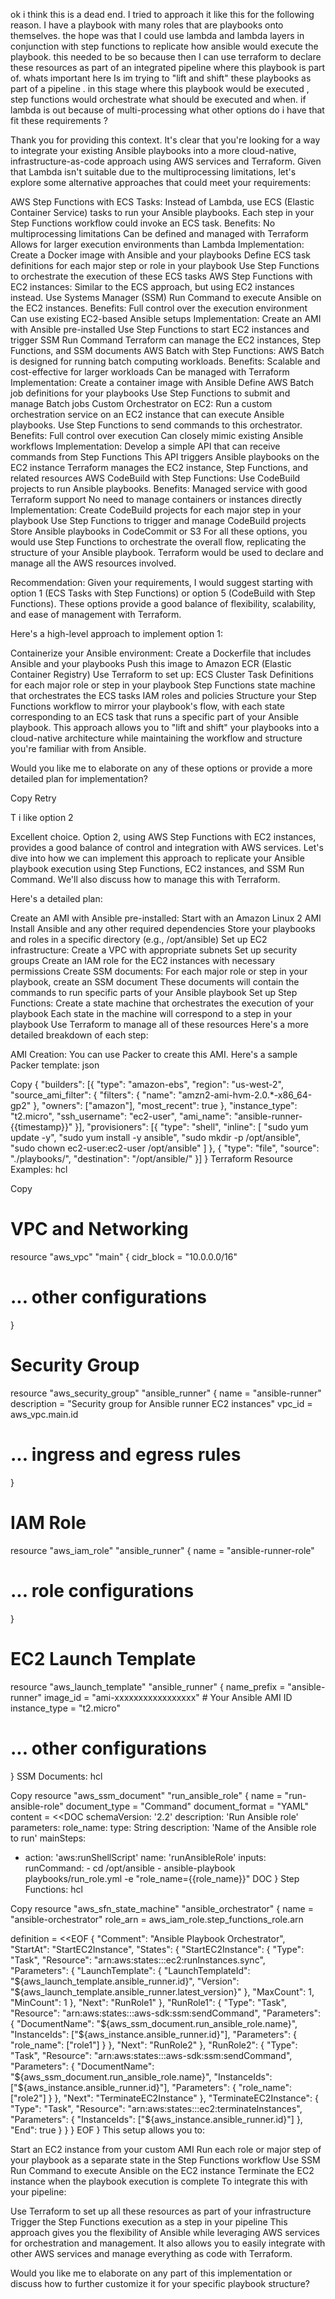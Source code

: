 ok i think this is a dead end.
I tried to approach it like this for the following reason. I have a playbook with many roles that are playbooks onto themselves. the hope was that I could use lambda and lambda layers in conjunction with step functions to replicate how ansible would execute the playbook. this needed to be so because then I can use terraform to declare these resources as part of an integrated pipeline where this playbook is part of. whats important here Is im trying to "lift and shift" these playbooks as part of a pipeline . in this stage where this playbook would be executed , step functions would orchestrate what should be executed and when. if lambda is out because of multi-processing what other options do i have that fit these requirements ?


Thank you for providing this context. It's clear that you're looking for a way to integrate your existing Ansible playbooks into a more cloud-native, infrastructure-as-code approach using AWS services and Terraform. Given that Lambda isn't suitable due to the multiprocessing limitations, let's explore some alternative approaches that could meet your requirements:

AWS Step Functions with ECS Tasks:
Instead of Lambda, use ECS (Elastic Container Service) tasks to run your Ansible playbooks.
Each step in your Step Functions workflow could invoke an ECS task.
Benefits:
No multiprocessing limitations
Can be defined and managed with Terraform
Allows for larger execution environments than Lambda
Implementation:
Create a Docker image with Ansible and your playbooks
Define ECS task definitions for each major step or role in your playbook
Use Step Functions to orchestrate the execution of these ECS tasks
AWS Step Functions with EC2 instances:
Similar to the ECS approach, but using EC2 instances instead.
Use Systems Manager (SSM) Run Command to execute Ansible on the EC2 instances.
Benefits:
Full control over the execution environment
Can use existing EC2-based Ansible setups
Implementation:
Create an AMI with Ansible pre-installed
Use Step Functions to start EC2 instances and trigger SSM Run Command
Terraform can manage the EC2 instances, Step Functions, and SSM documents
AWS Batch with Step Functions:
AWS Batch is designed for running batch computing workloads.
Benefits:
Scalable and cost-effective for larger workloads
Can be managed with Terraform
Implementation:
Create a container image with Ansible
Define AWS Batch job definitions for your playbooks
Use Step Functions to submit and manage Batch jobs
Custom Orchestrator on EC2:
Run a custom orchestration service on an EC2 instance that can execute Ansible playbooks.
Use Step Functions to send commands to this orchestrator.
Benefits:
Full control over execution
Can closely mimic existing Ansible workflows
Implementation:
Develop a simple API that can receive commands from Step Functions
This API triggers Ansible playbooks on the EC2 instance
Terraform manages the EC2 instance, Step Functions, and related resources
AWS CodeBuild with Step Functions:
Use CodeBuild projects to run Ansible playbooks.
Benefits:
Managed service with good Terraform support
No need to manage containers or instances directly
Implementation:
Create CodeBuild projects for each major step in your playbook
Use Step Functions to trigger and manage CodeBuild projects
Store Ansible playbooks in CodeCommit or S3
For all these options, you would use Step Functions to orchestrate the overall flow, replicating the structure of your Ansible playbook. Terraform would be used to declare and manage all the AWS resources involved.

Recommendation:
Given your requirements, I would suggest starting with option 1 (ECS Tasks with Step Functions) or option 5 (CodeBuild with Step Functions). These options provide a good balance of flexibility, scalability, and ease of management with Terraform.

Here's a high-level approach to implement option 1:

Containerize your Ansible environment:
Create a Dockerfile that includes Ansible and your playbooks
Push this image to Amazon ECR (Elastic Container Registry)
Use Terraform to set up:
ECS Cluster
Task Definitions for each major role or step in your playbook
Step Functions state machine that orchestrates the ECS tasks
IAM roles and policies
Structure your Step Functions workflow to mirror your playbook's flow, with each state corresponding to an ECS task that runs a specific part of your Ansible playbook.
This approach allows you to "lift and shift" your playbooks into a cloud-native architecture while maintaining the workflow and structure you're familiar with from Ansible.

Would you like me to elaborate on any of these options or provide a more detailed plan for implementation?

Copy
Retry


T
i like option 2


Excellent choice. Option 2, using AWS Step Functions with EC2 instances, provides a good balance of control and integration with AWS services. Let's dive into how we can implement this approach to replicate your Ansible playbook execution using Step Functions, EC2 instances, and SSM Run Command. We'll also discuss how to manage this with Terraform.

Here's a detailed plan:

Create an AMI with Ansible pre-installed:
Start with an Amazon Linux 2 AMI
Install Ansible and any other required dependencies
Store your playbooks and roles in a specific directory (e.g., /opt/ansible)
Set up EC2 infrastructure:
Create a VPC with appropriate subnets
Set up security groups
Create an IAM role for the EC2 instances with necessary permissions
Create SSM documents:
For each major role or step in your playbook, create an SSM document
These documents will contain the commands to run specific parts of your Ansible playbook
Set up Step Functions:
Create a state machine that orchestrates the execution of your playbook
Each state in the machine will correspond to a step in your playbook
Use Terraform to manage all of these resources
Here's a more detailed breakdown of each step:

AMI Creation: You can use Packer to create this AMI. Here's a sample Packer template:
json

Copy
{
  "builders": [{
    "type": "amazon-ebs",
    "region": "us-west-2",
    "source_ami_filter": {
      "filters": {
        "name": "amzn2-ami-hvm-2.0.*-x86_64-gp2"
      },
      "owners": ["amazon"],
      "most_recent": true
    },
    "instance_type": "t2.micro",
    "ssh_username": "ec2-user",
    "ami_name": "ansible-runner-{{timestamp}}"
  }],
  "provisioners": [{
    "type": "shell",
    "inline": [
      "sudo yum update -y",
      "sudo yum install -y ansible",
      "sudo mkdir -p /opt/ansible",
      "sudo chown ec2-user:ec2-user /opt/ansible"
    ]
  }, {
    "type": "file",
    "source": "./playbooks/",
    "destination": "/opt/ansible/"
  }]
}
Terraform Resource Examples:
hcl

Copy
# VPC and Networking
resource "aws_vpc" "main" {
  cidr_block = "10.0.0.0/16"
  # ... other configurations
}

# Security Group
resource "aws_security_group" "ansible_runner" {
  name        = "ansible-runner"
  description = "Security group for Ansible runner EC2 instances"
  vpc_id      = aws_vpc.main.id
  # ... ingress and egress rules
}

# IAM Role
resource "aws_iam_role" "ansible_runner" {
  name = "ansible-runner-role"
  # ... role configurations
}

# EC2 Launch Template
resource "aws_launch_template" "ansible_runner" {
  name_prefix   = "ansible-runner"
  image_id      = "ami-xxxxxxxxxxxxxxxxx"  # Your Ansible AMI ID
  instance_type = "t2.micro"
  # ... other configurations
}
SSM Documents:
hcl

Copy
resource "aws_ssm_document" "run_ansible_role" {
  name            = "run-ansible-role"
  document_type   = "Command"
  document_format = "YAML"
  content         = <<DOC
schemaVersion: '2.2'
description: 'Run Ansible role'
parameters:
  role_name:
    type: String
    description: 'Name of the Ansible role to run'
mainSteps:
  - action: 'aws:runShellScript'
    name: 'runAnsibleRole'
    inputs:
      runCommand:
        - cd /opt/ansible
        - ansible-playbook playbooks/run_role.yml -e "role_name={{role_name}}"
DOC
}
Step Functions:
hcl

Copy
resource "aws_sfn_state_machine" "ansible_orchestrator" {
  name     = "ansible-orchestrator"
  role_arn = aws_iam_role.step_functions_role.arn

  definition = <<EOF
{
  "Comment": "Ansible Playbook Orchestrator",
  "StartAt": "StartEC2Instance",
  "States": {
    "StartEC2Instance": {
      "Type": "Task",
      "Resource": "arn:aws:states:::ec2:runInstances.sync",
      "Parameters": {
        "LaunchTemplate": {
          "LaunchTemplateId": "${aws_launch_template.ansible_runner.id}",
          "Version": "${aws_launch_template.ansible_runner.latest_version}"
        },
        "MaxCount": 1,
        "MinCount": 1
      },
      "Next": "RunRole1"
    },
    "RunRole1": {
      "Type": "Task",
      "Resource": "arn:aws:states:::aws-sdk:ssm:sendCommand",
      "Parameters": {
        "DocumentName": "${aws_ssm_document.run_ansible_role.name}",
        "InstanceIds": ["${aws_instance.ansible_runner.id}"],
        "Parameters": {
          "role_name": ["role1"]
        }
      },
      "Next": "RunRole2"
    },
    "RunRole2": {
      "Type": "Task",
      "Resource": "arn:aws:states:::aws-sdk:ssm:sendCommand",
      "Parameters": {
        "DocumentName": "${aws_ssm_document.run_ansible_role.name}",
        "InstanceIds": ["${aws_instance.ansible_runner.id}"],
        "Parameters": {
          "role_name": ["role2"]
        }
      },
      "Next": "TerminateEC2Instance"
    },
    "TerminateEC2Instance": {
      "Type": "Task",
      "Resource": "arn:aws:states:::ec2:terminateInstances",
      "Parameters": {
        "InstanceIds": ["${aws_instance.ansible_runner.id}"]
      },
      "End": true
    }
  }
}
EOF
}
This setup allows you to:

Start an EC2 instance from your custom AMI
Run each role or major step of your playbook as a separate state in the Step Functions workflow
Use SSM Run Command to execute Ansible on the EC2 instance
Terminate the EC2 instance when the playbook execution is complete
To integrate this with your pipeline:

Use Terraform to set up all these resources as part of your infrastructure
Trigger the Step Functions execution as a step in your pipeline
This approach gives you the flexibility of Ansible while leveraging AWS services for orchestration and management. It also allows you to easily integrate with other AWS services and manage everything as code with Terraform.

Would you like me to elaborate on any part of this implementation or discuss how to further customize it for your specific playbook structure?